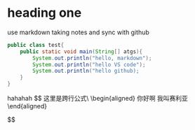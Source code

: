 # heading one 
use markdown taking notes and sync with github

```java
public class test{
    public static void main(String[] atgs){
        System.out.println("hello, markdown");
        System.out.println("hello VS code");
        System.out.println("hello github);
    }
}
``` 

hahahah
$$
这里是跨行公式\\
\begin{aligned}
     你好啊 我叫赛利亚
\end{aligned}

$$